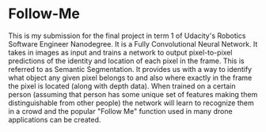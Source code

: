 # Follow-Me

This is my submission for the final project in term 1 of Udacity's Robotics Software Engineer Nanodegree. It is a Fully Convolutional Neural Network. It takes in images as input and trains a network to output pixel-to-pixel predictions of the identity and location of each pixel in the frame. This is referred to as Semantic Segmentation. It provides us with a way to identify what object any given pixel belongs to and also where exactly in the frame the pixel is located (along with depth data). When trained on a certain person (assuming that person has some unique set of features making them distinguishable from other people) the network will learn to recognize them in a crowd and the popular "Follow Me" function used in many drone applications can be created.